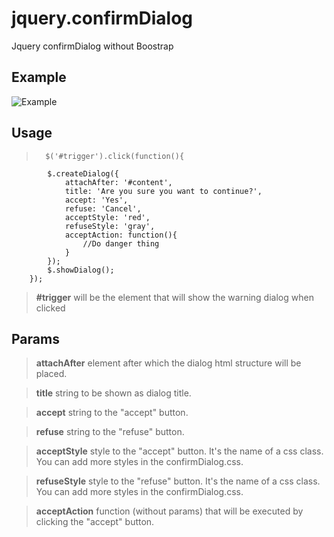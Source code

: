 # jquery.confirmDialog
Jquery confirmDialog without Boostrap

## Example
![Example](https://i.gyazo.com/55265fec5a154308982fa30f0c2f4b02.png)

## Usage

>		$('#trigger').click(function(){
			$.createDialog({
				attachAfter: '#content',
				title: 'Are you sure you want to continue?',
				accept: 'Yes',
				refuse: 'Cancel',
				acceptStyle: 'red',
				refuseStyle: 'gray',
				acceptAction: function(){
					//Do danger thing
				}
			});
			$.showDialog();
		});

> **#trigger** will be the element that will show the warning dialog when clicked


## Params

> **attachAfter** element after which the dialog html structure will be placed.

> **title** string to be shown as dialog title.

> **accept** string to the "accept" button.

> **refuse** string to the "refuse" button.

> **acceptStyle** style to the "accept" button. It's the name of a css class. You can add more styles in the confirmDialog.css.

> **refuseStyle** style to the "refuse" button. It's the name of a css class. You can add more styles in the confirmDialog.css.

> **acceptAction** function (without params) that will be executed by clicking the "accept" button.
